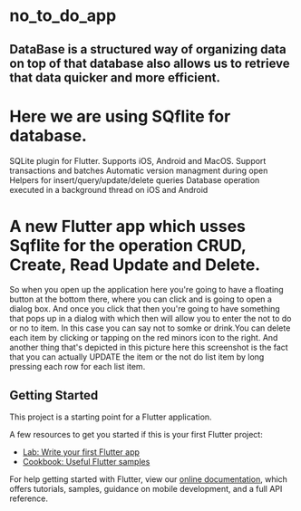 # no_to_do_app

## DataBase is a structured way of organizing data on top of that database also allows us to retrieve that data quicker and more efficient.

# Here we are using SQflite for database.

SQLite plugin for Flutter. Supports iOS, Android and MacOS.
Support transactions and batches
Automatic version managment during open
Helpers for insert/query/update/delete queries
Database operation executed in a background thread on iOS and Android

# A new Flutter app which usses Sqflite for the operation CRUD, Create, Read Update and Delete.
So when you open up the application here you're going to have a floating button at the bottom there, where you can click and is going to open a dialog box. And once you click that then you're going to have something that pops up in a dialog with which then will allow you to enter the not to do or no to item. In this case you can say not to somke or drink.You can delete each item by clicking or tapping on the red minors icon to the right. And another thing that's depicted in this picture here this screenshot is the fact that you can actually UPDATE the item or the not do list item by long pressing each row for each list item.


## Getting Started

This project is a starting point for a Flutter application.

A few resources to get you started if this is your first Flutter project:

- [Lab: Write your first Flutter app](https://flutter.dev/docs/get-started/codelab)
- [Cookbook: Useful Flutter samples](https://flutter.dev/docs/cookbook)

For help getting started with Flutter, view our
[online documentation](https://flutter.dev/docs), which offers tutorials,
samples, guidance on mobile development, and a full API reference.

